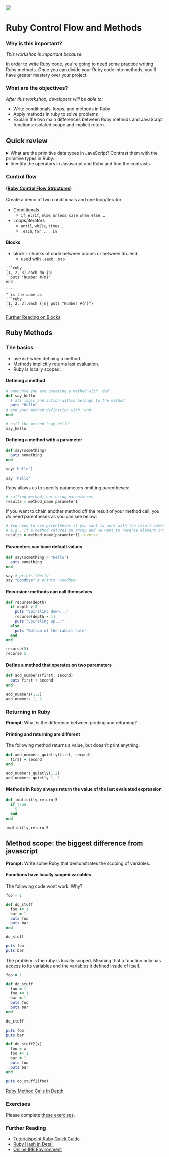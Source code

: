 <!--
Creator: Team, editing by Cory
Market: SF
-->

![](https://ga-dash.s3.amazonaws.com/production/assets/logo-9f88ae6c9c3871690e33280fcf557f33.png)

# Ruby Control Flow and Methods

### Why is this important?
<!-- framing the "why" in big-picture/real world examples -->
*This workshop is important because:*

In order to write Ruby code, you're going to need some practice writing Ruby methods. Once you can divide your Ruby code into methods, you'll have greater mastery over your project.

### What are the objectives?
<!-- specific/measurable goal for students to achieve -->
*After this workshop, developers will be able to:*

- Write conditionals, loops, and methods in Ruby
- Apply methods in ruby to solve problems
- Explain the two main differences between Ruby methods and JavaScript functions: isolated scope and implicit return.

## Quick review
<details>
  <summary>What are the primitive data types in JavaScript? Contrast them with the primitive types in Ruby.</summary>
    <h4>Javascript</h4>
    <ul>
      <li> `null`, `undefined`</li>
      <li> Strings</li>
      <li> Booleans</li>
      <li> Number :  `.toString()`</li>
      <li> Arrays : `[index]` to access elements, `indexOf()`,`splice()`, `slice()`, `length` </li>
      <li> Objects: `["some_key"]`, `.some_key` </li>
    </ul>

   <h4>Ruby</h4>
   <ul>
    <li> `nil` </li>
    <li> Integers: Fixnum, Bignum, `to_s` </li>
    <li> Floats
    <li> Strings: `.to_i` and `.to_f` `*INTEGER`</li>
    <li> Symbols </li>
    <li> Booleans </li>
    <li> Arrays / Ranges : `[x..y]`, `[x...y]`, `index` </li>
    <li> Hashes </li>
      <ul>
        <li> `{ :key => value }`</li>
        <li> `{ key: value }` which is the same as `{:key =>value }`</li>
        <li> `[some_key]` and `[some_key]=`</li>
        <li> `key`,`.keys`, `.each`</li>
      </ul>
    </ul>

</details>

<details>
  <summary>Identify the operators in Javascript and Ruby and find the contrasts.</summary>
  <h4>JavaScript operators</h4>
  <ul>
    <li>`=`, `+=`, `*=`, ...</li>
    <li>`==`, `===`, `>`, `>=`, ... </li>
    <li> `!`, `||`, `&&` </li>
    <li> `+`, `-`, `/`, `*` </li>
  </ul>
  <h4>Ruby operators</h4>
  <ul>
    <li> `=`, `+=`, `*=`, ...</li>
    <li> `==`, `.equal?`, `>`, `>=`, ... </li>
    <li>`!`, `not`, `||`, `&&`</li>
    <li>`** `, `+`, `-`, `/`, `*`</li>
  </ul>
</details>

### Control flow

#### ([Ruby Control Flow Structures](http://en.wikibooks.org/wiki/Ruby_Programming/Syntax/Control_Structures))

Create a demo of two conditionals and one loop/iterator:

* Conditionals
    * `if`, `elsif`, `else`, `unless`, `case when else` ...
* Loops/iterators
    * `until`, `while`, `times` ...
    * `.each`, `for ... in`

#### Blocks

   * block - chunks of code between braces or between do..end:
     * used with `.each`, `.map`

    ```ruby
    [1, 2, 3].each do |n|
      puts "Number #{n}"
    end

    ```
    ^ is the same as
    ```ruby
    [1, 2, 3].each {|n| puts "Number #{n}"}
    ```

[Further Reading on Blocks](http://mixandgo.com/blog/mastering-ruby-blocks-in-less-than-5-minutes)

## Ruby Methods

### The basics

  * use `def` when defining a method.
  * Methods implicitly returns last evaluation.
  * Ruby is locally scoped.

#### Defining a method

```ruby
# announce you are creating a method with 'def'
def say_hello
  # all logic and action within belongs to the method
  puts "Hello"
# end your method definition with 'end'
end

# call the method 'say_hello'
say_hello
```

#### Defining a method with a parameter

```ruby
def say(something)
  puts something
end

say('hello')

say 'hello'
```

Ruby allows us to specify parameters omitting parentheses:

```ruby
# calling method, not using parentheses
results = method_name parameter1
```

If you want to chain another method off the result of your method call, you *do* need parentheses as you can see below:

```ruby
# You need to use parentheses if you want to work with the result immediately.
# e.g., if a method returns an array and we want to reverse element order:
results = method_name(parameter1).reverse
```


#### Parameters can have default values

```ruby
def say(something = "Hello")
  puts something
end

say # prints "Hello"
say "Goodbye" # prints "Goodbye"
```
#### Recursion: methods can call themselves

```ruby
def recurse(depth)
  if depth > 0
    puts "Spiraling down..."
    recurse(depth - 1)
    puts "Spiraling up..."
  else
    puts "Bottom of the rabbit hole"
  end
end

recurse(5)
recurse 5
```

#### Define a method that operates on two parameters
```ruby
def add_numbers(first, second)
  puts first + second
end

add_numbers(1,2)
add_numbers 1, 2
```

### Returning in Ruby

**Prompt**: What is the difference between printing and returning?

#### Printing and returning are different

The following method returns a value, but doesn't print anything.

```ruby
def add_numbers_quietly(first, second)
  first + second
end

add_numbers_quietly(1,2)
add_numbers_quietly 1, 2
```

#### Methods in Ruby always return the value of the last evaluated expression
```ruby
def implicitly_return_5
  if true
    5
  end
end

implicitly_return_5
```

## Method scope: the biggest difference from javascript

**Prompt:** Write some Ruby that demonstrates the scoping of variables.

#### Functions have locally scoped variables
The following code wont work. Why?

```ruby
foo = 1

def do_stuff
  foo += 1
  bar = 1
  puts foo
  puts bar
end

do_stuff

puts foo
puts bar
```

The problem is the ruby is locally scoped. Meaning that a function only has access to its variables and the variables it defined inside of itself.

```ruby
foo = 1

def do_stuff
  foo = 1
  foo += 1
  bar = 1
  puts foo
  puts bar
end

do_stuff

puts foo
puts bar

def do_stuff2(x)
  foo = x
  foo += 1
  bar = 1
  puts foo
  puts bar
end

puts do_stuff2(foo)
```

[Ruby Method Calls In Depth](https://en.wikibooks.org/wiki/Ruby_Programming/Syntax/Method_Calls)

### Exercises
Please complete [these exercises](exercises.md).

### Further Reading

* [Tutorialspoint Ruby Quick Guide](http://www.tutorialspoint.com/ruby/ruby_quick_guide.htm)
* [Ruby Hash in Detail](http://ruby-doc.org/core-2.2.0/Hash.html)
* [Online IRB Environment](http://joshnuss.github.io/mruby-web-irb/)

